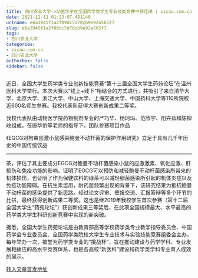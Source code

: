 ```yaml
---
title: 四川农业大学->动医学子在全国药学类学生专业技能竞赛中获佳绩 | sicau.com.cn
date: 2021-12-11 01:23:07.481140
urlname: e6a3945f1a2f09dc5d78cb9e92a565f7
slug: e6a3945f1a2f09dc5d78cb9e92a565f7
tags: 
- 四川农业大学
categories:
- sicau.com.cn
- 四川农业大学
authorbox: false
sidebar: false
---
```

近日，全国大学生药学类专业创新技能竞赛“第十三届全国大学生药苑论坛”在温州医科大学举行。本次大赛以“线上+线下”相结合的方式进行，共吸引了来自清华大学、北京大学、浙江大学、中山大学、上海交通大学、中国药科大学等110所院校近600名师生参赛。我校代表队获得大赛创新成果二等奖。

我校代表队由动物医学院药物制剂专业的严巧华、杨珂玛、范欣宇、阳卉茹和陈柳屹组成，在唐华侨等老师的指导下，团队参赛项目作品
<!--more-->
《EGCG对拘束应激小鼠感染鲍曼不动杆菌的保护作用研究》立足于具有几千年历史的中国传统饮品

---

茶，评估了其主要成分EGCG对鲍曼不动杆菌感染小鼠的应激激素、氧化应激、肝损伤和免疫功能的影响。证明了EGCG可以预防和减轻鲍曼不动杆菌感染所带来的机体损伤，也证明了作为保健饮料的绿茶可以减轻细菌感染所引起的机体炎症以及免疫功能障碍。在抗生素滥用，耐药菌频繁出现的背景下，该研究结果为抵抗鲍曼不动杆菌的感染提供了新思路。经过论文评审、壁报交流、汇报答辩等多个环节的比拼，最终获得创新成果二等奖。这也是继2019年我校学生首次参赛（第十二届全国大学生“药苑论坛”）获创新成果三等奖后，在此项全国规模最大、水平最高的药学类大学生科研创新竞赛中实现的新突破。

据悉，全国大学生药苑论坛是由教育部高等学校药学类专业教学指导委员会、中国药学会专业委员会、全国药学类院校大学生专业技术与实验技能竞赛组委会主办，每年举办一次，被誉为药学类专业的“挑战杯”，旨在推动建设与药学学科、专业发展相适应的高水平竞赛体系，也是各高校“新医科”建设和药学类学科专业育人成效的展示。



[转入文章首发地址](https://news.sicau.edu.cn/info/1078/65976.htm)